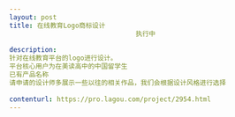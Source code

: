 ```yaml
---                
layout: post       
title: 在线教育Logo商标设计
                                执行中
           
description: 
针对在线教育平台的logo进行设计。
平台核心用户为在美读高中的中国留学生
已有产品名称
请申请的设计师多展示一些以往的相关作品，我们会根据设计风格进行选择
     
contenturl: https://pro.lagou.com/project/2954.html      
---                 
```

